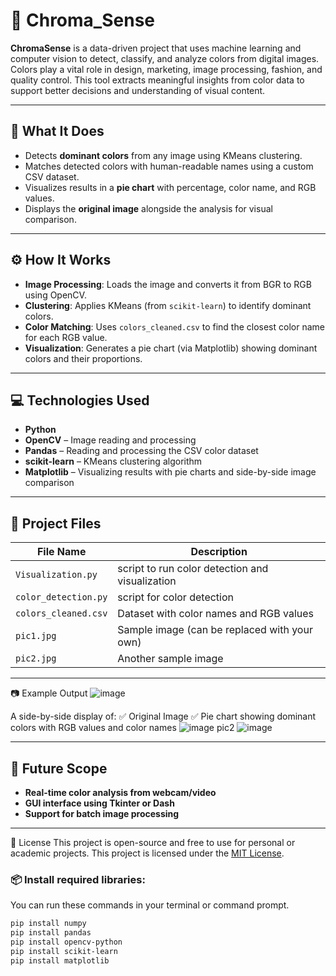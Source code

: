 # 🎨 Chroma_Sense

**ChromaSense** is a data-driven project that uses machine learning and computer vision to detect, classify, and analyze colors from digital images. Colors play a vital role in design, marketing, image processing, fashion, and quality control. This tool extracts meaningful insights from color data to support better decisions and understanding of visual content.

---

## 📌 What It Does

- Detects **dominant colors** from any image using KMeans clustering.
- Matches detected colors with human-readable names using a custom CSV dataset.
- Visualizes results in a **pie chart** with percentage, color name, and RGB values.
- Displays the **original image** alongside the analysis for visual comparison.

---

## ⚙️ How It Works

- **Image Processing**: Loads the image and converts it from BGR to RGB using OpenCV.
- **Clustering**: Applies KMeans (from `scikit-learn`) to identify dominant colors.
- **Color Matching**: Uses `colors_cleaned.csv` to find the closest color name for each RGB value.
- **Visualization**: Generates a pie chart (via Matplotlib) showing dominant colors and their proportions.

---

## 💻 Technologies Used

- **Python**  
- **OpenCV** – Image reading and processing  
- **Pandas** – Reading and processing the CSV color dataset  
- **scikit-learn** – KMeans clustering algorithm  
- **Matplotlib** – Visualizing results with pie charts and side-by-side image comparison  

---

## 📁 Project Files

| File Name           | Description                                          |
|---------------------|------------------------------------------------------|
| `Visualization.py`  | script to run color detection and visualization      |
| `color_detection.py`| script for color detection                           |
| `colors_cleaned.csv`| Dataset with color names and RGB values              |
| `pic1.jpg`          | Sample image (can be replaced with your own)         |
| `pic2.jpg`          | Another sample image                                 |

---
📷 Example Output
![image](https://github.com/user-attachments/assets/a45a17ab-1dad-4364-9c33-375c1d81e871)

A side-by-side display of:
✅ Original Image
✅ Pie chart showing dominant colors with RGB values and color names
![image](https://github.com/user-attachments/assets/afb48fcf-76a8-4d38-896a-6931ed379468)
pic2
![image](https://github.com/user-attachments/assets/a6d8c3da-0024-4647-998c-f6a61de816dc)



----

## 🌱 Future Scope

- **Real-time color analysis from webcam/video** 
- **GUI interface using Tkinter or Dash**   
- **Support for batch image processing**

---

📌 License
This project is open-source and free to use for personal or academic projects.
This project is licensed under the [MIT License](LICENSE).



### 📦 Install required libraries:

You can run these commands in your terminal or command prompt.
```bash 
pip install numpy
pip install pandas
pip install opencv-python
pip install scikit-learn
pip install matplotlib



